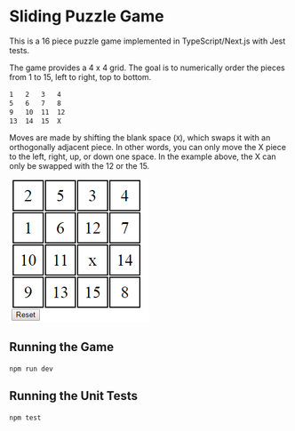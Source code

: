 ﻿# Sliding Puzzle Game

This is a 16 piece puzzle game implemented in TypeScript/Next.js with Jest tests.

The game provides a 4 x 4 grid. The goal is to numerically order the pieces from 1 to 15, left to right, top to bottom.

```
1   2   3   4
5   6   7   8
9   10  11  12
13  14  15  X
```

Moves are made by shifting the blank space (`X`), which swaps it with an orthogonally adjacent piece. In other words, you can only move the X piece to the left, right, up, or down one space. In the example above, the X can only be swapped with the 12 or the 15.

![](GameScreenshot.png)

## Running the Game

```
npm run dev
```

## Running the Unit Tests

```
npm test
```
